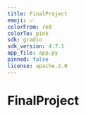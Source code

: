 ```yaml
---
title: FinalProject
emoji: 📈
colorFrom: red
colorTo: pink
sdk: gradio
sdk_version: 4.7.1
app_file: app.py
pinned: false
license: apache-2.0
---
```


# FinalProject
